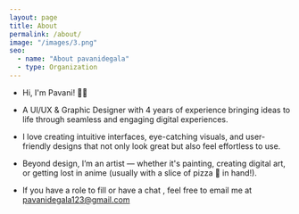 ```yaml
---
layout: page
title: About  
permalink: /about/
image: "/images/3.png"
seo:
  - name: "About pavanidegala"
  - type: Organization
---
```


*  Hi, I'm Pavani! 👋🏼
   
*  A UI/UX & Graphic Designer with 4 years of experience bringing ideas to life through seamless and engaging digital experiences.

*  I love creating intuitive interfaces, eye-catching visuals, and user-friendly designs that not only look great but also feel effortless to use.

*  Beyond design, I’m an artist — whether it's painting, creating digital art, or getting lost in anime (usually with a slice of pizza 🍕 in hand!). 

*  If you have a role to fill or have a chat , feel free to email me at pavanidegala123@gmail.com
  